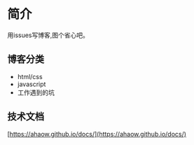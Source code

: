 # 简介

用issues写博客,图个省心吧。

## 博客分类

* html/css
* javascript
* 工作遇到的坑

## 技术文档
[https://ahaow.github.io/docs/](https://ahaow.github.io/docs/)


